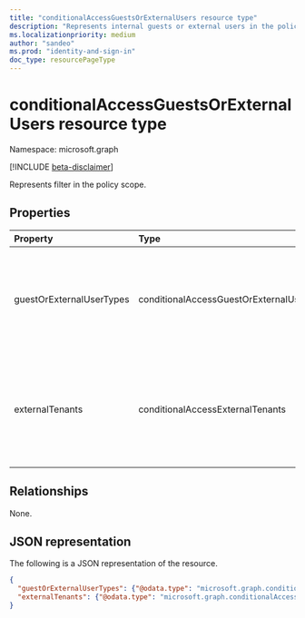 ```yaml
---
title: "conditionalAccessGuestsOrExternalUsers resource type"
description: "Represents internal guests or external users in the policy scope."
ms.localizationpriority: medium
author: "sandeo"
ms.prod: "identity-and-sign-in"
doc_type: resourcePageType
---
```


# conditionalAccessGuestsOrExternalUsers resource type

Namespace: microsoft.graph

[!INCLUDE [beta-disclaimer](../../includes/beta-disclaimer.md)]

Represents filter in the policy scope.

## Properties

| Property     | Type        | Description |
|:-------------|:------------|:------------|
| guestOrExternalUserTypes | conditionalAccessGuestOrExternalUserTypes | Flagged enum of the types of internal guests or external users. Supported values include `b2bCollaborationGuest`, `b2bCollaborationMember`, `b2bDirectConnectUser`, `internalGuest` and `OtherExternalUser`. |
| externalTenants | conditionalAccessExternalTenants | The tenant ids of selected types of external users. It could be either all b2b tenants, or a collection of tenant ids. External tenants can be specified only when `guestOrExternalUserTypes` is not null or an empty string. |

## Relationships

None.

## JSON representation

The following is a JSON representation of the resource.

<!-- {
  "blockType": "resource",
  "optionalProperties": [
    "guestOrExternalUserTypes",
    "externalTenants"
  ],
  "@odata.type": "microsoft.graph.conditionalAccessGuestOrExternalUserTypes",
  "@odata.type": "microsoft.graph.conditionalAccessExternalTenants",
  "baseType": null
}-->

```json
{
  "guestOrExternalUserTypes": {"@odata.type": "microsoft.graph.conditionalAccessGuestOrExternalUserTypes"},
  "externalTenants": {"@odata.type": "microsoft.graph.conditionalAccessExternalTenants"}
}
```
